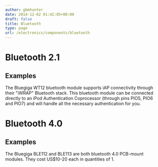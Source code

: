 ```yaml
---
author: gbmhunter
date: 2014-12-02 01:42:05+00:00
draft: false
title: Bluetooth
type: page
url: /electronics/components/bluetooth
---
```


# Bluetooth 2.1




## Examples




The Bluegiga WT12 bluetooth module supports iAP connectivity through their "iWRAP" Bluetooth stack. This bluetooth module can be connected directly to an iPod Authentication Coprocessor (through pins PIO5, PIO6 and PIO7) and will handle all the necessary authentication for you.




# Bluetooth 4.0




## Examples




The Bluegiga BLE112 and BLE113 are both bluetooth 4.0 PCB-mount modules. They cost US$10-20 each in quantities of 1.




#  
